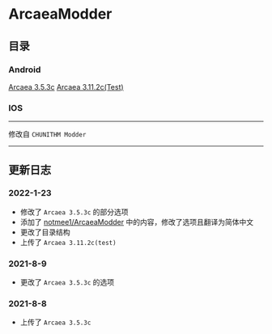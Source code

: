 # ArcaeaModder
## 目录
### Android
[Arcaea 3.5.3c](./android/353c.html)
[Arcaea 3.11.2c(Test)](./android/3112c.html)

### IOS

---

修改自 `CHUNITHM Modder`

---

## 更新日志

### 2022-1-23
- 修改了 `Arcaea 3.5.3c` 的部分选项
- 添加了 [notmee1/ArcaeaModder](https://github.com/notmee1/ArcaeaModder) 中的内容，修改了选项且翻译为简体中文
- 更改了目录结构
- 上传了 `Arcaea 3.11.2c(test)`

### 2021-8-9
- 更改了 `Arcaea 3.5.3c` 的选项

### 2021-8-8
- 上传了 `Arcaea 3.5.3c`